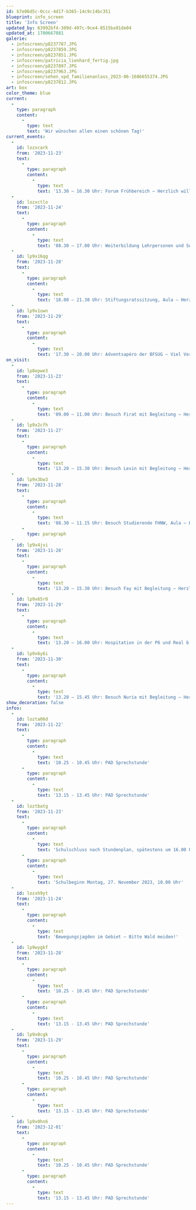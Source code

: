 ```yaml
---
id: b7e06d5c-0ccc-4d17-b365-14c9c14bc351
blueprint: info_screen
title: 'Info Screen'
updated_by: 63992bf4-309d-497c-9ce4-8515ba91de04
updated_at: 1700667081
galerie:
  - infoscreen/p8237787.JPG
  - infoscreen/p8237859.JPG
  - infoscreen/p8237851.JPG
  - infoscreen/patricia_lienhard_fertig.jpg
  - infoscreen/p8237897.JPG
  - infoscreen/p8237963.JPG
  - infoscreen/sehen_vpd_familienanlass_2023-06-1686655374.JPG
  - infoscreen/p8237812.JPG
art: box
color_theme: blue
current:
  -
    type: paragraph
    content:
      -
        type: text
        text: 'Wir wünschen allen einen schönen Tag!'
current_events:
  -
    id: lozxcark
    from: '2023-11-23'
    text:
      -
        type: paragraph
        content:
          -
            type: text
            text: '13.30 – 16.30 Uhr: Forum Frühbereich – Herzlich willkommen!'
  -
    id: lozxctlo
    from: '2023-11-24'
    text:
      -
        type: paragraph
        content:
          -
            type: text
            text: '08.30 – 17.00 Uhr: Weiterbildung Lehrpersonen und Sozialpädagogen, Aula und Turnhalle – Viel Vergnügen!'
  -
    id: lp9x16qg
    from: '2023-11-28'
    text:
      -
        type: paragraph
        content:
          -
            type: text
            text: '18.00 – 21.30 Uhr: Stiftungsratssitzung, Aula – Herzlich willkommen!'
  -
    id: lp9x1uwn
    from: '2023-11-29'
    text:
      -
        type: paragraph
        content:
          -
            type: text
            text: '17.30 – 20.00 Uhr: Adventsapéro der BFSUG – Viel Vergnügen!'
on_visit:
  -
    id: lp8epwe3
    from: '2023-11-23'
    text:
      -
        type: paragraph
        content:
          -
            type: text
            text: '09.00 – 11.00 Uhr: Besuch Firat mit Begleitung – Herzlich willkommen!'
  -
    id: lp9x2cfh
    from: '2023-11-27'
    text:
      -
        type: paragraph
        content:
          -
            type: text
            text: '13.20 – 15.30 Uhr: Besuch Levin mit Begleitung – Herzlich willkommen!'
  -
    id: lp9x3bw3
    from: '2023-11-28'
    text:
      -
        type: paragraph
        content:
          -
            type: text
            text: '08.30 – 11.15 Uhr: Besuch Studierende FHNW, Aula – Herzlich willkommen!'
      -
        type: paragraph
  -
    id: lp9x4jvi
    from: '2023-11-28'
    text:
      -
        type: paragraph
        content:
          -
            type: text
            text: '13.20 – 15.30 Uhr: Besuch Fay mit Begleitung – Herzlich willkommen!'
  -
    id: lp9x65r8
    from: '2023-11-29'
    text:
      -
        type: paragraph
        content:
          -
            type: text
            text: '13.20 – 16.00 Uhr: Hospitation in der P6 und Real b – Herzlich willkommen!'
  -
    id: lp9x6y6i
    from: '2023-11-30'
    text:
      -
        type: paragraph
        content:
          -
            type: text
            text: '13.20 – 15.45 Uhr: Besuch Nuria mit Begleitung – Herzlich willkommen!'
show_decoration: false
infos:
  -
    id: lozta06d
    from: '2023-11-22'
    text:
      -
        type: paragraph
        content:
          -
            type: text
            text: '10.25 - 10.45 Uhr: PAD Sprechstunde'
      -
        type: paragraph
        content:
          -
            type: text
            text: '13.15 - 13.45 Uhr: PAD Sprechstunde'
  -
    id: loztbatg
    from: '2023-11-23'
    text:
      -
        type: paragraph
        content:
          -
            type: text
            text: 'Schulschluss nach Stundenplan, spätestens um 16.00 Uhr. Wir wünschen allen ein schönes Wochenende!'
      -
        type: paragraph
        content:
          -
            type: text
            text: 'Schulbeginn Montag, 27. November 2023, 10.00 Uhr'
  -
    id: lozxh9yt
    from: '2023-11-24'
    text:
      -
        type: paragraph
        content:
          -
            type: text
            text: 'Bewegungsjagden im Gebiet – Bitte Wald meiden!'
  -
    id: lp9wygkf
    from: '2023-11-28'
    text:
      -
        type: paragraph
        content:
          -
            type: text
            text: '10.25 - 10.45 Uhr: PAD Sprechstunde'
      -
        type: paragraph
        content:
          -
            type: text
            text: '13.15 - 13.45 Uhr: PAD Sprechstunde'
  -
    id: lp9x0cgk
    from: '2023-11-29'
    text:
      -
        type: paragraph
        content:
          -
            type: text
            text: '10.25 - 10.45 Uhr: PAD Sprechstunde'
      -
        type: paragraph
        content:
          -
            type: text
            text: '13.15 - 13.45 Uhr: PAD Sprechstunde'
  -
    id: lp9x0hn6
    from: '2023-12-01'
    text:
      -
        type: paragraph
        content:
          -
            type: text
            text: '10.25 - 10.45 Uhr: PAD Sprechstunde'
      -
        type: paragraph
        content:
          -
            type: text
            text: '13.15 - 13.45 Uhr: PAD Sprechstunde'
---
```

